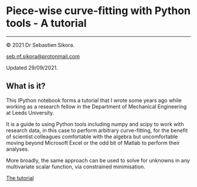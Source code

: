 # Piece-wise curve-fitting with Python tools - A tutorial
------------------------------------------------------------
© 2021 Dr Sebastien Sikora.

[seb.nf.sikora@protonmail.com](mailto:seb.nf.sikora@protonmail.com)

Updated 29/09/2021.

What is it?
-------------------------

This IPython notebook forms a tutorial that I wrote some years ago while working as a research fellow in the Department of Mechanical Engineering at Leeds University.

It is a guide to using Python tools including numpy and scipy to work with research data, in this case to perform arbitrary curve-fitting, for the benefit of scientist colleagues comfortable with the algebra but uncomfortable moving beyond Microsoft Excel or the odd bit of Matlab to perform their analyses.

More broadly, the same approach can be used to solve for unknowns in any multivariate scalar function, via constrained minimisation.

[The tutorial](tutorial_ipython_notebook.ipynb)

